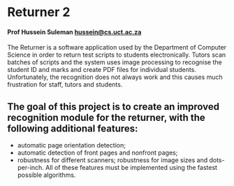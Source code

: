 # Returner 2
#### Prof Hussein Suleman <hussein@cs.uct.ac.za>
The Returner is a software application used by the Department of Computer Science in order to return
test scripts to students electronically. Tutors scan batches of scripts and the system uses image
processing to recognise the student ID and marks and create PDF files for individual students.
Unfortunately, the recognition does not always work and this causes much frustration for staff, tutors and
students.

## The goal of this project is to create an improved recognition module for the returner, with the following additional features: 
- automatic page orientation detection; 
- automatic detection of front pages and nonfront pages; 
- robustness for different scanners; robustness for image sizes and dots-per-inch. All of these
features must be implemented using the fastest possible algorithms.

